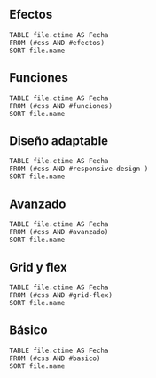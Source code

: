 ## Efectos

```dataview
TABLE file.ctime AS Fecha 
FROM (#css AND #efectos)
SORT file.name
```

## Funciones

```dataview
TABLE file.ctime AS Fecha 
FROM (#css AND #funciones)
SORT file.name
```

## Diseño adaptable

```dataview
TABLE file.ctime AS Fecha 
FROM (#css AND #responsive-design )
SORT file.name
```

## Avanzado

```dataview
TABLE file.ctime AS Fecha 
FROM (#css AND #avanzado)
SORT file.name
```

## Grid y flex

```dataview
TABLE file.ctime AS Fecha 
FROM (#css AND #grid-flex)
SORT file.name
```

## Básico

```dataview
TABLE file.ctime AS Fecha 
FROM (#css AND #basico)
SORT file.name
```
